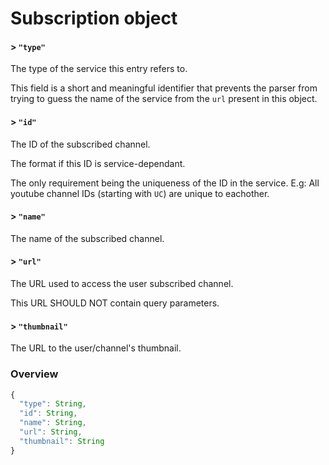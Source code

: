 # Subscription object

#### > `"type"`

The type of the service this entry refers to.

This field is a short and meaningful identifier that prevents the parser from
trying to guess the name of the service from the `url` present in this object.

#### > `"id"`

The ID of the subscribed channel.

The format if this ID is service-dependant.

The only requirement being the uniqueness of the ID in the service.
E.g: All youtube channel IDs (starting with `UC`) are unique to eachother.

#### > `"name"`

The name of the subscribed channel.

#### > `"url"`

The URL used to access the user subscribed channel.

This URL SHOULD NOT contain query parameters.

#### > `"thumbnail"`

The URL to the user/channel's thumbnail.

### Overview

```javascript
{
  "type": String,
  "id": String,
  "name": String,
  "url": String,
  "thumbnail": String
}
```
